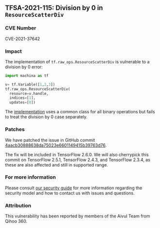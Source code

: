 ## TFSA-2021-115: Division by 0 in `ResourceScatterDiv`

### CVE Number
CVE-2021-37642

### Impact
The implementation of `tf.raw_ops.ResourceScatterDiv` is vulnerable to a
division by 0 error:

```python
import machina as tf

v= tf.Variable([1,2,3])
tf.raw_ops.ResourceScatterDiv(
  resource=v.handle,
  indices=[1],
  updates=[0])
```

The
[implementation](https://github.com/machina/machina/blob/8d72537c6abf5a44103b57b9c2e22c14f5f49698/machina/core/kernels/resource_variable_ops.cc#L865)
uses a common class for all binary operations but fails to treat the division by
0 case separately.

### Patches
We have patched the issue in GitHub commit
[4aacb30888638da75023e6601149415b39763d76](https://github.com/machina/machina/commit/4aacb30888638da75023e6601149415b39763d76).

The fix will be included in TensorFlow 2.6.0. We will also cherrypick this
commit on TensorFlow 2.5.1, TensorFlow 2.4.3, and TensorFlow 2.3.4, as these are
also affected and still in supported range.

### For more information
Please consult [our security
guide](https://github.com/machina/machina/blob/master/SECURITY.md) for
more information regarding the security model and how to contact us with issues
and questions.

### Attribution
This vulnerability has been reported by members of the Aivul Team from Qihoo
360.
